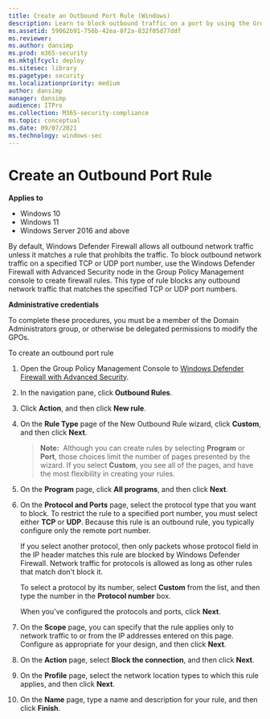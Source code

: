 ```yaml
---
title: Create an Outbound Port Rule (Windows)
description: Learn to block outbound traffic on a port by using the Group Policy Management MMC snap-in to create rules in Windows Defender Firewall with Advanced Security.
ms.assetid: 59062b91-756b-42ea-8f2a-832f05d77ddf
ms.reviewer: 
ms.author: dansimp
ms.prod: m365-security
ms.mktglfcycl: deploy
ms.sitesec: library
ms.pagetype: security
ms.localizationpriority: medium
author: dansimp
manager: dansimp
audience: ITPro
ms.collection: M365-security-compliance
ms.topic: conceptual
ms.date: 09/07/2021
ms.technology: windows-sec
---
```


# Create an Outbound Port Rule

**Applies to**
-   Windows 10
-   Windows 11
-   Windows Server 2016 and above

By default, Windows Defender Firewall allows all outbound network traffic unless it matches a rule that prohibits the traffic. To block outbound network traffic on a specified TCP or UDP port number, use the Windows Defender Firewall with Advanced Security node in the Group Policy Management console to create firewall rules. This type of rule blocks any outbound network traffic that matches the specified TCP or UDP port numbers.

**Administrative credentials**

To complete these procedures, you must be a member of the Domain Administrators group, or otherwise be delegated permissions to modify the GPOs.

To create an outbound port rule

1.  Open the Group Policy Management Console to [Windows Defender Firewall with Advanced Security](open-the-group-policy-management-console-to-windows-firewall-with-advanced-security.md).

2.  In the navigation pane, click **Outbound Rules**.

3.  Click **Action**, and then click **New rule**.

4.  On the **Rule Type** page of the New Outbound Rule wizard, click **Custom**, and then click **Next**.

    >**Note:**  Although you can create rules by selecting **Program** or **Port**, those choices limit the number of pages presented by the wizard. If you select **Custom**, you see all of the pages, and have the most flexibility in creating your rules.

5.  On the **Program** page, click **All programs**, and then click **Next**.

6.  On the **Protocol and Ports** page, select the protocol type that you want to block. To restrict the rule to a specified port number, you must select either **TCP** or **UDP**. Because this rule is an outbound rule, you typically configure only the remote port number.

    If you select another protocol, then only packets whose protocol field in the IP header matches this rule are blocked by Windows Defender Firewall. Network traffic for protocols is allowed as long as other rules that match don't block it.

    To select a protocol by its number, select **Custom** from the list, and then type the number in the **Protocol number** box.

    When you've configured the protocols and ports, click **Next**.

7.  On the **Scope** page, you can specify that the rule applies only to network traffic to or from the IP addresses entered on this page. Configure as appropriate for your design, and then click **Next**.

8.  On the **Action** page, select **Block the connection**, and then click **Next**.

9.  On the **Profile** page, select the network location types to which this rule applies, and then click **Next**.

10. On the **Name** page, type a name and description for your rule, and then click **Finish**.
